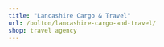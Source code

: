 ```yaml
---
title: "Lancashire Cargo & Travel"
url: /bolton/lancashire-cargo-and-travel/
shop: travel agency
---
```

